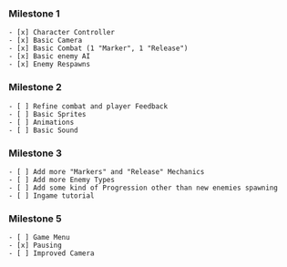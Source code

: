 ### Milestone 1

    - [x] Character Controller
    - [x] Basic Camera
    - [x] Basic Combat (1 "Marker", 1 "Release")
    - [x] Basic enemy AI
    - [x] Enemy Respawns

### Milestone 2

    - [ ] Refine combat and player Feedback
    - [ ] Basic Sprites
    - [ ] Animations
    - [ ] Basic Sound

### Milestone 3

    - [ ] Add more "Markers" and "Release" Mechanics
    - [ ] Add more Enemy Types
    - [ ] Add some kind of Progression other than new enemies spawning
    - [ ] Ingame tutorial

### Milestone 5

    - [ ] Game Menu
    - [x] Pausing
    - [ ] Improved Camera
